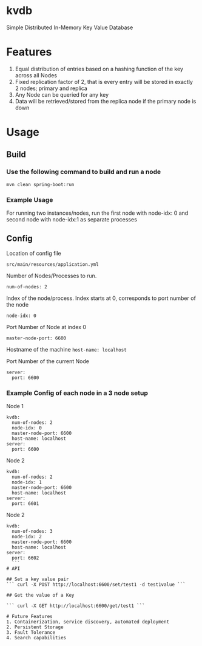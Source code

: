 # kvdb
Simple Distributed In-Memory Key Value Database

# Features
1. Equal distribution of entries based on a hashing function of the key across all Nodes
2. Fixed replication factor of 2, that is every entry will be stored in exactly 2 nodes; primary and replica
3. Any Node can be queried for any key
4. Data will be retrieved/stored from the replica node if the primary node is down

# Usage

## Build

### Use the following command to build and run a node

```mvn clean spring-boot:run```

### Example Usage

For running two instances/nodes, run the first node with node-idx: 0 and second node with node-idx:1 as separate processes


## Config

Location of config file

``` src/main/resources/application.yml ```

Number of Nodes/Processes to run.

```num-of-nodes: 2 ```

Index of the node/process. Index starts at 0, corresponds to port number of the node

  ```node-idx: 0```

Port Number of Node at index 0  

``` master-node-port: 6600 ```

Hostname of the machine
  ```host-name: localhost ```

Port Number of the current Node

```  
server:
  port: 6600
  ```
### Example Config of each node in a 3 node setup

Node 1
```
kvdb:
  num-of-nodes: 2
  node-idx: 0
  master-node-port: 6600
  host-name: localhost
server:
  port: 6600
  ```
Node 2
```
kvdb:
  num-of-nodes: 2
  node-idx: 1
  master-node-port: 6600
  host-name: localhost
server:
  port: 6601
  ```
Node 2
  ```
  kvdb:
    num-of-nodes: 3
    node-idx: 2
    master-node-port: 6600
    host-name: localhost
  server:
    port: 6602
    ```
# API

## Set a key value pair
``` curl -X POST http://localhost:6600/set/test1 -d test1value ```

## Get the value of a Key

``` curl -X GET http://localhost:6600/get/test1 ```

# Future Features
1. Containerization, service discovery, automated deployment
2. Persistent Storage
3. Fault Tolerance
4. Search capabilities
